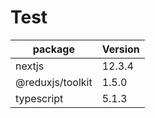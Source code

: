 # Test

| package          | Version |
|------------------|---------|
| nextjs           | 12.3.4  |
| @reduxjs/toolkit | 1.5.0   |
| typescript       | 5.1.3   |


